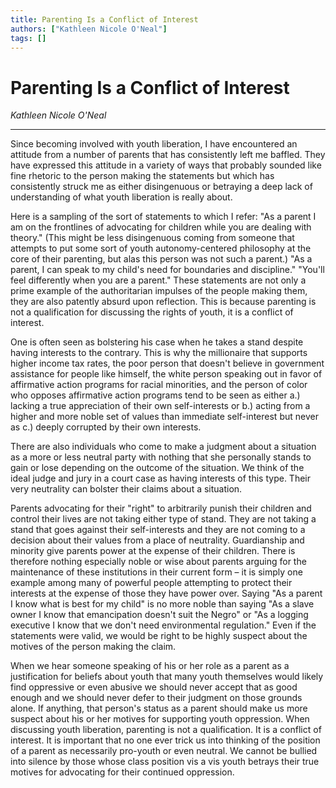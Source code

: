 ```yaml
---
title: Parenting Is a Conflict of Interest
authors: ["Kathleen Nicole O'Neal"]
tags: []
---
```


# Parenting Is a Conflict of Interest

_Kathleen Nicole O'Neal_

---

Since becoming involved with youth liberation, I have encountered an attitude from a number of parents that has consistently left me baffled. They have expressed this attitude in a variety of ways that probably sounded like fine rhetoric to the person making the statements but which has consistently struck me as either disingenuous or betraying a deep lack of understanding of what youth liberation is really about.

Here is a sampling of the sort of statements to which I refer: "As a parent I am on the frontlines of advocating for children while you are dealing with theory." (This might be less disingenuous coming from someone that attempts to put some sort of youth autonomy-centered philosophy at the core of their parenting, but alas this person was not such a parent.) "As a parent, I can speak to my child's need for boundaries and discipline." "You'll feel differently when you are a parent." These statements are not only a prime example of the authoritarian impulses of the people making them, they are also patently absurd upon reflection. This is because parenting is not a qualification for discussing the rights of youth, it is a conflict of interest.

One is often seen as bolstering his case when he takes a stand despite having interests to the contrary. This is why the millionaire that supports higher income tax rates, the poor person that doesn't believe in government assistance for people like himself, the white person speaking out in favor of affirmative action programs for racial minorities, and the person of color who opposes affirmative action programs tend to be seen as either a.) lacking a true appreciation of their own self-interests or b.) acting from a higher and more noble set of values than immediate self-interest but never as c.) deeply corrupted by their own interests.

There are also individuals who come to make a judgment about a situation as a more or less neutral party with nothing that she personally stands to gain or lose depending on the outcome of the situation. We think of the ideal judge and jury in a court case as having interests of this type. Their very neutrality can bolster their claims about a situation.

Parents advocating for their "right" to arbitrarily punish their children and control their lives are not taking either type of stand. They are not taking a stand that goes against their self-interests and they are not coming to a decision about their values from a place of neutrality. Guardianship and minority give parents power at the expense of their children. There is therefore nothing especially noble or wise about parents arguing for the maintenance of these institutions in their current form – it is simply one example among many of powerful people attempting to protect their interests at the expense of those they have power over. Saying "As a parent I know what is best for my child" is no more noble than saying "As a slave owner I know that emancipation doesn't suit the Negro" or "As a logging executive I know that we don't need environmental regulation." Even if the statements were valid, we would be right to be highly suspect about the motives of the person making the claim.

When we hear someone speaking of his or her role as a parent as a justification for beliefs about youth that many youth themselves would likely find oppressive or even abusive we should never accept that as good enough and we should never defer to their judgment on those grounds alone. If anything, that person's status as a parent should make us more suspect about his or her motives for supporting youth oppression. When discussing youth liberation, parenting is not a qualification. It is a conflict of interest. It is important that no one ever trick us into thinking of the position of a parent as necessarily pro-youth or even neutral. We cannot be bullied into silence by those whose class position vis a vis youth betrays their true motives for advocating for their continued oppression.
